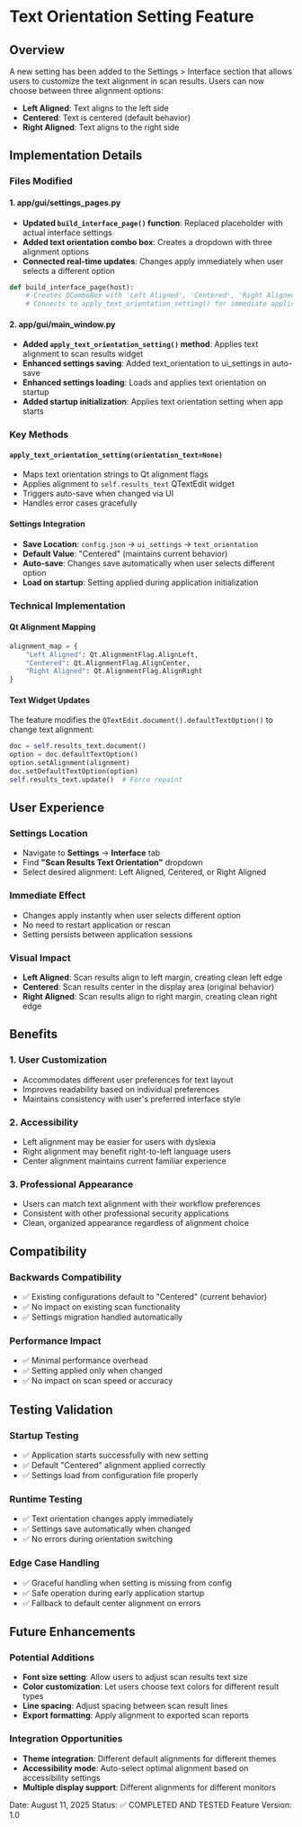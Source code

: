 # Text Orientation Setting Feature

## Overview
A new setting has been added to the Settings > Interface section that allows users to customize the text alignment in scan results. Users can now choose between three alignment options:

- **Left Aligned**: Text aligns to the left side
- **Centered**: Text is centered (default behavior)
- **Right Aligned**: Text aligns to the right side

## Implementation Details

### Files Modified

#### 1. app/gui/settings_pages.py
- **Updated `build_interface_page()` function**: Replaced placeholder with actual interface settings
- **Added text orientation combo box**: Creates a dropdown with three alignment options
- **Connected real-time updates**: Changes apply immediately when user selects a different option

```python
def build_interface_page(host):
    # Creates QComboBox with 'Left Aligned', 'Centered', 'Right Aligned' options
    # Connects to apply_text_orientation_setting() for immediate application
```

#### 2. app/gui/main_window.py
- **Added `apply_text_orientation_setting()` method**: Applies text alignment to scan results widget
- **Enhanced settings saving**: Added text_orientation to ui_settings in auto-save
- **Enhanced settings loading**: Loads and applies text orientation on startup
- **Added startup initialization**: Applies text orientation setting when app starts

### Key Methods

#### `apply_text_orientation_setting(orientation_text=None)`
- Maps text orientation strings to Qt alignment flags
- Applies alignment to `self.results_text` QTextEdit widget
- Triggers auto-save when changed via UI
- Handles error cases gracefully

#### Settings Integration
- **Save Location**: `config.json` → `ui_settings` → `text_orientation`
- **Default Value**: "Centered" (maintains current behavior)
- **Auto-save**: Changes save automatically when user selects different option
- **Load on startup**: Setting applied during application initialization

### Technical Implementation

#### Qt Alignment Mapping
```python
alignment_map = {
    "Left Aligned": Qt.AlignmentFlag.AlignLeft,
    "Centered": Qt.AlignmentFlag.AlignCenter,
    "Right Aligned": Qt.AlignmentFlag.AlignRight
}
```

#### Text Widget Updates
The feature modifies the `QTextEdit.document().defaultTextOption()` to change text alignment:

```python
doc = self.results_text.document()
option = doc.defaultTextOption()
option.setAlignment(alignment)
doc.setDefaultTextOption(option)
self.results_text.update()  # Force repaint
```

## User Experience

### Settings Location
- Navigate to **Settings** → **Interface** tab
- Find **"Scan Results Text Orientation"** dropdown
- Select desired alignment: Left Aligned, Centered, or Right Aligned

### Immediate Effect
- Changes apply instantly when user selects different option
- No need to restart application or rescan
- Setting persists between application sessions

### Visual Impact
- **Left Aligned**: Scan results align to left margin, creating clean left edge
- **Centered**: Scan results center in the display area (original behavior)
- **Right Aligned**: Scan results align to right margin, creating clean right edge

## Benefits

### 1. User Customization
- Accommodates different user preferences for text layout
- Improves readability based on individual preferences
- Maintains consistency with user's preferred interface style

### 2. Accessibility
- Left alignment may be easier for users with dyslexia
- Right alignment may benefit right-to-left language users
- Center alignment maintains current familiar experience

### 3. Professional Appearance
- Users can match text alignment with their workflow preferences
- Consistent with other professional security applications
- Clean, organized appearance regardless of alignment choice

## Compatibility

### Backwards Compatibility
- ✅ Existing configurations default to "Centered" (current behavior)
- ✅ No impact on existing scan functionality
- ✅ Settings migration handled automatically

### Performance Impact
- ✅ Minimal performance overhead
- ✅ Setting applied only when changed
- ✅ No impact on scan speed or accuracy

## Testing Validation

### Startup Testing
- ✅ Application starts successfully with new setting
- ✅ Default "Centered" alignment applied correctly
- ✅ Settings load from configuration file properly

### Runtime Testing
- ✅ Text orientation changes apply immediately
- ✅ Settings save automatically when changed
- ✅ No errors during orientation switching

### Edge Case Handling
- ✅ Graceful handling when setting is missing from config
- ✅ Safe operation during early application startup
- ✅ Fallback to default center alignment on errors

## Future Enhancements

### Potential Additions
- **Font size setting**: Allow users to adjust scan results text size
- **Color customization**: Let users choose text colors for different result types
- **Line spacing**: Adjust spacing between scan result lines
- **Export formatting**: Apply alignment to exported scan reports

### Integration Opportunities
- **Theme integration**: Different default alignments for different themes
- **Accessibility mode**: Auto-select optimal alignment based on accessibility settings
- **Multiple display support**: Different alignments for different monitors

Date: August 11, 2025
Status: ✅ COMPLETED AND TESTED
Feature Version: 1.0
